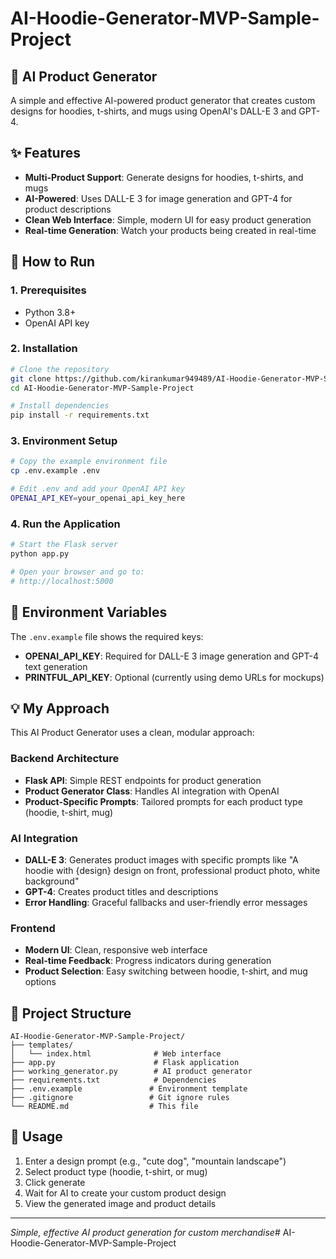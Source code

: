 # AI-Hoodie-Generator-MVP-Sample-Project

## 🚀 AI Product Generator

A simple and effective AI-powered product generator that creates custom designs for hoodies, t-shirts, and mugs using OpenAI's DALL-E 3 and GPT-4.

## ✨ Features

- **Multi-Product Support**: Generate designs for hoodies, t-shirts, and mugs
- **AI-Powered**: Uses DALL-E 3 for image generation and GPT-4 for product descriptions
- **Clean Web Interface**: Simple, modern UI for easy product generation
- **Real-time Generation**: Watch your products being created in real-time

## 🚀 How to Run

### 1. Prerequisites
- Python 3.8+
- OpenAI API key

### 2. Installation
```bash
# Clone the repository
git clone https://github.com/kirankumar949489/AI-Hoodie-Generator-MVP-Sample-Project.git
cd AI-Hoodie-Generator-MVP-Sample-Project

# Install dependencies
pip install -r requirements.txt
```

### 3. Environment Setup
```bash
# Copy the example environment file
cp .env.example .env

# Edit .env and add your OpenAI API key
OPENAI_API_KEY=your_openai_api_key_here
```

### 4. Run the Application
```bash
# Start the Flask server
python app.py

# Open your browser and go to:
# http://localhost:5000
```

## 🔧 Environment Variables

The `.env.example` file shows the required keys:

- **OPENAI_API_KEY**: Required for DALL-E 3 image generation and GPT-4 text generation
- **PRINTFUL_API_KEY**: Optional (currently using demo URLs for mockups)

## 💡 My Approach

This AI Product Generator uses a clean, modular approach:

### **Backend Architecture**
- **Flask API**: Simple REST endpoints for product generation
- **Product Generator Class**: Handles AI integration with OpenAI
- **Product-Specific Prompts**: Tailored prompts for each product type (hoodie, t-shirt, mug)

### **AI Integration**
- **DALL-E 3**: Generates product images with specific prompts like "A hoodie with {design} design on front, professional product photo, white background"
- **GPT-4**: Creates product titles and descriptions
- **Error Handling**: Graceful fallbacks and user-friendly error messages

### **Frontend**
- **Modern UI**: Clean, responsive web interface
- **Real-time Feedback**: Progress indicators during generation
- **Product Selection**: Easy switching between hoodie, t-shirt, and mug options

## 📁 Project Structure

```
AI-Hoodie-Generator-MVP-Sample-Project/
├── templates/
│   └── index.html              # Web interface
├── app.py                      # Flask application
├── working_generator.py        # AI product generator
├── requirements.txt            # Dependencies
├── .env.example               # Environment template
├── .gitignore                 # Git ignore rules
└── README.md                  # This file
```

## 🎯 Usage

1. Enter a design prompt (e.g., "cute dog", "mountain landscape")
2. Select product type (hoodie, t-shirt, or mug)
3. Click generate
4. Wait for AI to create your custom product design
5. View the generated image and product details

---

*Simple, effective AI product generation for custom merchandise*#   A I - H o o d i e - G e n e r a t o r - M V P - S a m p l e - P r o j e c t  
 